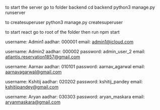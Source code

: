 
to start the server
go to folder backend
cd backend
python3 manage.py runserver 

to createsuperuser
python3 manage.py createsuperuser

to start react go to root of the folder
then run
npm start




username: Admin1
aadhar: 000001
email: admin1@icloud.com

username: Admin2
aadhar: 000002
password: admin_user_2
email: atlantis.reservation1857@gmail.com

username: Aarnav
aadhar: 010101
password: aarnav_agarwal
email: aarnavagarwal@gmail.com

username: Kshitij
aadhar: 020202
password: kshitij_pandey
email: kshitijpandey@gmail.com

username: Aryan
aadhar: 030303
password: aryan_maskara
email: aryanmaskara@gmail.com